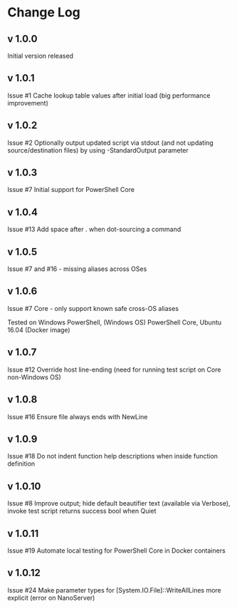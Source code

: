 # Change Log

## v 1.0.0
Initial version released
## v 1.0.1
Issue #1 Cache lookup table values after initial load (big performance improvement)
## v 1.0.2
Issue #2 Optionally output updated script via stdout (and not updating source/destination files) by using -StandardOutput parameter
## v 1.0.3
Issue #7 Initial support for PowerShell Core
## v 1.0.4
Issue #13 Add space after . when dot-sourcing a command
## v 1.0.5
Issue #7 and #16 - missing aliases across OSes
## v 1.0.6
Issue #7 Core - only support known safe cross-OS aliases

Tested on Windows PowerShell, (Windows OS) PowerShell Core, Ubuntu 16.04 (Docker image)
## v 1.0.7
Issue #12 Override host line-ending (need for running test script on Core non-Windows OS)
## v 1.0.8
Issue #16 Ensure file always ends with NewLine
## v 1.0.9
Issue #18 Do not indent function help descriptions when inside function definition
## v 1.0.10
Issue #8 Improve output; hide default beautifier text (available via Verbose), invoke test script returns success bool when Quiet
## v 1.0.11
Issue #19 Automate local testing for PowerShell Core in Docker containers
## v 1.0.12
Issue #24 Make parameter types for [System.IO.File]::WriteAllLines more explicit (error on NanoServer)
